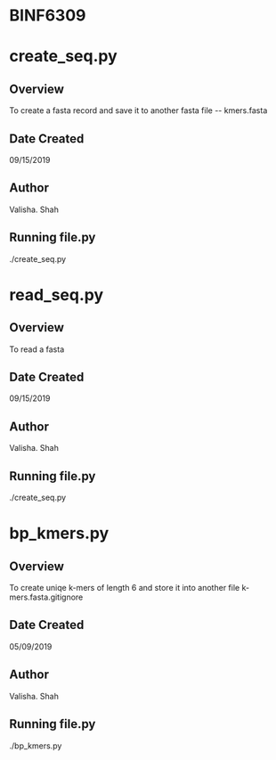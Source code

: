 # BINF6309

# create_seq.py 
## Overview 
To create a fasta record and save it to another fasta file -- kmers.fasta
## Date Created 
09/15/2019
## Author 
Valisha. Shah 
## Running file.py 
./create_seq.py 

# read_seq.py 
## Overview 
To read a fasta  
## Date Created 
09/15/2019
## Author 
Valisha. Shah 
## Running file.py 
./create_seq.py 

# bp_kmers.py 
## Overview 
To create uniqe k-mers of length 6 and store it into another file k-mers.fasta.gitignore 
## Date Created 
05/09/2019
## Author 
Valisha. Shah 
## Running file.py 
./bp_kmers.py 


